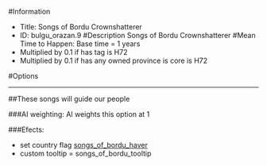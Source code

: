 #Information
 - Title: Songs of Bordu Crownshatterer
 - ID: bulgu_orazan.9
#Description
Songs of Bordu Crownshatterer
#Mean Time to Happen:
Base time = 1 years
 - Multiplied by 0.1 if has tag is H72
 - Multiplied by 0.1 if has any owned province is core is H72

#Options

___
##These songs will guide our people

###AI weighting:
AI weights this option at 1


###Efects:<ul><li>set country flag [songs_of_bordu_haver](../flags/songs_of_bordu_haver.md)</li><li>custom tooltip = songs_of_bordu_tooltip</li></ul>
